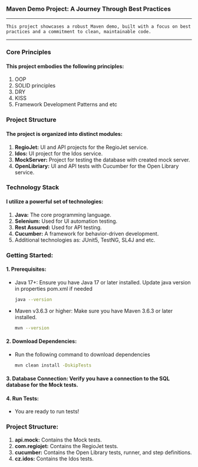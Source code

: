 ### Maven Demo Project: A Journey Through Best Practices

---

    This project showcases a robust Maven demo, built with a focus on best practices and a commitment to clean, maintainable code.

---

### Core Principles

#### This project embodies the following principles:
1. OOP
2. SOLID principles
3. DRY
4. KISS
5. Framework Development Patterns and etc

### Project Structure
#### The project is organized into distinct modules:
1. __RegioJet:__ UI and API projects for the RegioJet service.
2. __Idos:__ UI project for the Idos service.
3. __MockServer:__ Project for testing the database with created mock server.
4. __OpenLibriary:__ UI and API tests with Cucumber for the Open Library service.

### Technology Stack
#### I utilize a powerful set of technologies:
1. __Java:__ The core programming language.
2. __Selenium:__ Used for UI automation testing.
3. __Rest Assured:__ Used for API testing.
4. __Cucumber:__ A framework for behavior-driven development.
5. Additional technologies as: JUnit5, TestNG, SL4J and etc.

### Getting Started:
#### 1. Prerequisites:
- Java 17+: Ensure you have Java 17 or later installed. Update java version in properties pom.xml if needed
    ```bash
    java --version
    ```
- Maven v3.6.3 or higher: Make sure you have Maven 3.6.3 or later installed.
    ```bash
    mvn --version
    ```
#### 2. Download Dependencies: 
- Run the following command to download dependencies
    ```bash
    mvn clean install -DskipTests
    ```
#### 3. Database Connection: Verify you have a connection to the SQL database for the Mock tests.
#### 4. Run Tests:
- You are ready to run tests!

### Project Structure:
1. __api.mock:__ Contains the Mock tests.
2. __com.regiojet:__ Contains the RegioJet tests.
3. __cucumber:__ Contains the Open Library tests, runner, and step definitions.
4. __cz.idos:__ Contains the Idos tests.